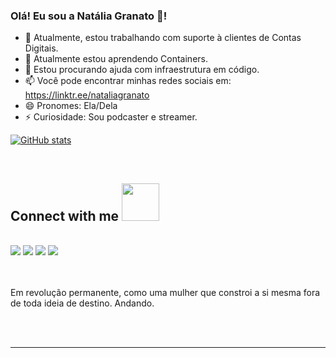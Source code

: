 ### Olá! Eu sou a Natália Granato 👋! 
- 🔭 Atualmente, estou trabalhando com suporte à clientes de Contas Digitais.
- 🌱 Atualmente estou aprendendo Containers.
- 🤔 Estou procurando ajuda com infraestrutura em código.
- 📫 Você pode encontrar minhas redes sociais em: https://linktr.ee/nataliagranato
- 😄 Pronomes: Ela/Dela
- ⚡ Curiosidade: Sou podcaster e streamer.

[![GitHub stats](https://github-readme-stats.vercel.app/api?username=techpreta)](https://github.com/anuraghazra/github-readme-stats) <br>

<br>

## Connect with me <img src="https://media.giphy.com/media/LnQjpWaON8nhr21vNW/giphy.gif" width="60">
<br>
<a href="https://twitter.com/gg_granato"><img src="https://img.shields.io/badge/Twitter-1DA1F2?style=for-the-badge&logo=twitter&logoColor=white"></a>
<a href="https://www.linkedin.com/in/nataliagranato/"><img src="https://img.shields.io/badge/LinkedIn-0077B5?style=for-the-badge&logo=linkedin&logoColor=white"></a>
<a href="https://steamcommunity.com/id/techpreta/"><img src="https://img.shields.io/badge/Steam-000000?style=for-the-badge&logo=steam&logoColor=white"></a>
<a href="https://open.spotify.com/show/1wsIkJbGA55GqplgDhXSIM?si=TPEvLZwFRCiJyxX8HKzluA&dl_branch=1"><img src="https://img.shields.io/badge/Spotify-1ED760?&style=for-the-badge&logo=spotify&logoColor=white"></a>

<br><br>
Em revolução permanente, como uma mulher que constroi a si mesma fora de toda ideia de destino.
Andando.



<br>
<br>

----
 

</div>

